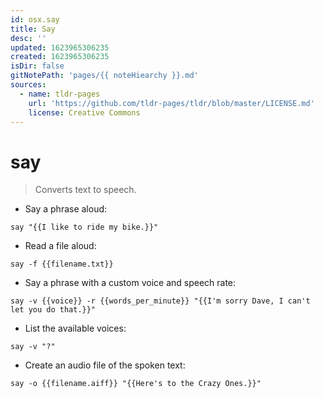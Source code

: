 ```yaml
---
id: osx.say
title: Say
desc: ''
updated: 1623965306235
created: 1623965306235
isDir: false
gitNotePath: 'pages/{{ noteHiearchy }}.md'
sources:
  - name: tldr-pages
    url: 'https://github.com/tldr-pages/tldr/blob/master/LICENSE.md'
    license: Creative Commons
---
```

# say

> Converts text to speech.

- Say a phrase aloud:

`say "{{I like to ride my bike.}}"`

- Read a file aloud:

`say -f {{filename.txt}}`

- Say a phrase with a custom voice and speech rate:

`say -v {{voice}} -r {{words_per_minute}} "{{I'm sorry Dave, I can't let you do that.}}"`

- List the available voices:

`say -v "?"`

- Create an audio file of the spoken text:

`say -o {{filename.aiff}} "{{Here's to the Crazy Ones.}}"`

